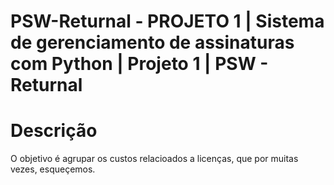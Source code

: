 # PSW-Returnal - PROJETO 1 | Sistema de gerenciamento de assinaturas com Python | Projeto 1 | PSW - Returnal

# Descrição
O objetivo é agrupar os custos relacioados a licenças, que por muitas vezes, esqueçemos.
